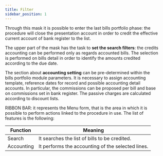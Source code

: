 ```yaml
---
title: Filter
sidebar_position: 1
---
```


Through this mask it is possible to enter the last bills portfolio phase: the procedure will close the presentation account in order to credit the effective current account of bank register to the list.

The upper part of the mask has the task to **set the search filters**: the credits accounting can be performed only as regards accounted bills. The selection is performed on bills detail in order to identify the amounts credited according to the due date.

The section about **accounting setting** can be pre-determined within the bills portfolio module parameters. It is necessary to assign accounting template, reference dates for record and possible accounting detail accounts. In particular, the commissions can be proposed per bill and base on commissions set in bank register. The passive charges are calculated according to discount lists.

RIBBON BAR: it represents the Menu form, that is the area in which it is possible to perform actions linked to the procedure in use. The list of features is the following:



| Function | Meaning |
| --- | --- |
| Search | It searches the list of bills to be credited. |
| Accounting | It performs the accounting of the selected lines. |






